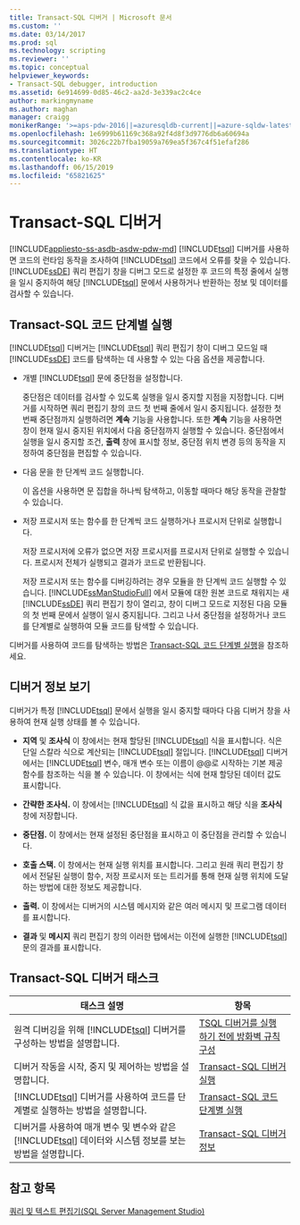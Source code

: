 ```yaml
---
title: Transact-SQL 디버거 | Microsoft 문서
ms.custom: ''
ms.date: 03/14/2017
ms.prod: sql
ms.technology: scripting
ms.reviewer: ''
ms.topic: conceptual
helpviewer_keywords:
- Transact-SQL debugger, introduction
ms.assetid: 6e914699-0d85-46c2-aa2d-3e339ac2c4ce
author: markingmyname
ms.author: maghan
manager: craigg
monikerRange: '>=aps-pdw-2016||=azuresqldb-current||=azure-sqldw-latest||>=sql-server-2016||=sqlallproducts-allversions||>=sql-server-linux-2017||=azuresqldb-mi-current'
ms.openlocfilehash: 1e6999b61169c368a92f4d8f3d9776db6a60694a
ms.sourcegitcommit: 3026c22b7fba19059a769ea5f367c4f51efaf286
ms.translationtype: HT
ms.contentlocale: ko-KR
ms.lasthandoff: 06/15/2019
ms.locfileid: "65821625"
---
```

# <a name="transact-sql-debugger"></a>Transact-SQL 디버거
[!INCLUDE[appliesto-ss-asdb-asdw-pdw-md](../../includes/appliesto-ss-asdb-asdw-pdw-md.md)]
  [!INCLUDE[tsql](../../includes/tsql-md.md)] 디버거를 사용하면 코드의 런타임 동작을 조사하여 [!INCLUDE[tsql](../../includes/tsql-md.md)] 코드에서 오류를 찾을 수 있습니다. [!INCLUDE[ssDE](../../includes/ssde-md.md)] 쿼리 편집기 창을 디버그 모드로 설정한 후 코드의 특정 줄에서 실행을 일시 중지하여 해당 [!INCLUDE[tsql](../../includes/tsql-md.md)] 문에서 사용하거나 반환하는 정보 및 데이터를 검사할 수 있습니다.  
  
## <a name="stepping-through-transact-sql-code"></a>Transact-SQL 코드 단계별 실행  
 [!INCLUDE[tsql](../../includes/tsql-md.md)] 디버거는 [!INCLUDE[tsql](../../includes/tsql-md.md)] 쿼리 편집기 창이 디버그 모드일 때 [!INCLUDE[ssDE](../../includes/ssde-md.md)] 코드를 탐색하는 데 사용할 수 있는 다음 옵션을 제공합니다.  
  
-   개별 [!INCLUDE[tsql](../../includes/tsql-md.md)] 문에 중단점을 설정합니다.  
  
     중단점은 데이터를 검사할 수 있도록 실행을 일시 중지할 지점을 지정합니다. 디버거를 시작하면 쿼리 편집기 창의 코드 첫 번째 줄에서 일시 중지됩니다. 설정한 첫 번째 중단점까지 실행하려면 **계속** 기능을 사용합니다. 또한 **계속** 기능을 사용하면 창이 현재 일시 중지된 위치에서 다음 중단점까지 실행할 수 있습니다. 중단점에서 실행을 일시 중지할 조건, **출력** 창에 표시할 정보, 중단점 위치 변경 등의 동작을 지정하여 중단점을 편집할 수 있습니다.  
  
-   다음 문을 한 단계씩 코드 실행합니다.  
  
     이 옵션을 사용하면 문 집합을 하나씩 탐색하고, 이동할 때마다 해당 동작을 관찰할 수 있습니다.  
  
-   저장 프로시저 또는 함수를 한 단계씩 코드 실행하거나 프로시저 단위로 실행합니다.  
  
     저장 프로시저에 오류가 없으면 저장 프로시저를 프로시저 단위로 실행할 수 있습니다. 프로시저 전체가 실행되고 결과가 코드로 반환됩니다.  
  
     저장 프로시저 또는 함수를 디버깅하려는 경우 모듈을 한 단계씩 코드 실행할 수 있습니다. [!INCLUDE[ssManStudioFull](../../includes/ssmanstudiofull-md.md)] 에서 모듈에 대한 원본 코드로 채워지는 새 [!INCLUDE[ssDE](../../includes/ssde-md.md)] 쿼리 편집기 창이 열리고, 창이 디버그 모드로 지정된 다음 모듈의 첫 번째 문에서 실행이 일시 중지됩니다. 그리고 나서 중단점을 설정하거나 코드를 단계별로 실행하여 모듈 코드를 탐색할 수 있습니다.  
  
 디버거를 사용하여 코드를 탐색하는 방법은 [Transact-SQL 코드 단계별 실행](../../relational-databases/scripting/step-through-transact-sql-code.md)을 참조하세요.  
  
## <a name="viewing-debugger-information"></a>디버거 정보 보기  
 디버거가 특정 [!INCLUDE[tsql](../../includes/tsql-md.md)] 문에서 실행을 일시 중지할 때마다 다음 디버거 창을 사용하여 현재 실행 상태를 볼 수 있습니다.  
  
-   **지역** 및 **조사식** 이 창에서는 현재 할당된 [!INCLUDE[tsql](../../includes/tsql-md.md)] 식을 표시합니다. 식은 단일 스칼라 식으로 계산되는 [!INCLUDE[tsql](../../includes/tsql-md.md)] 절입니다. [!INCLUDE[tsql](../../includes/tsql-md.md)] 디버거에서는 [!INCLUDE[tsql](../../includes/tsql-md.md)] 변수, 매개 변수 또는 이름이 @@로 시작하는 기본 제공 함수를 참조하는 식을 볼 수 있습니다. 이 창에서는 식에 현재 할당된 데이터 값도 표시합니다.  
  
-   **간략한 조사식.** 이 창에서는 [!INCLUDE[tsql](../../includes/tsql-md.md)] 식 값을 표시하고 해당 식을 **조사식** 창에 저장합니다.  
  
-   **중단점.** 이 창에서는 현재 설정된 중단점을 표시하고 이 중단점을 관리할 수 있습니다.  
  
-   **호출 스택.** 이 창에서는 현재 실행 위치를 표시합니다. 그리고 원래 쿼리 편집기 창에서 전달된 실행이 함수, 저장 프로시저 또는 트리거를 통해 현재 실행 위치에 도달하는 방법에 대한 정보도 제공합니다.  
  
-   **출력.** 이 창에서는 디버거의 시스템 메시지와 같은 여러 메시지 및 프로그램 데이터를 표시합니다.  
  
-   **결과** 및 **메시지** 쿼리 편집기 창의 이러한 탭에서는 이전에 실행한 [!INCLUDE[tsql](../../includes/tsql-md.md)] 문의 결과를 표시합니다.  
  
## <a name="transact-sql-debugger-tasks"></a>Transact-SQL 디버거 태스크  
  
|태스크 설명|항목|  
|----------------------|-----------|  
|원격 디버깅을 위해 [!INCLUDE[tsql](../../includes/tsql-md.md)] 디버거를 구성하는 방법을 설명합니다.|[TSQL 디버거를 실행 하기 전에 방화벽 규칙 구성](../../relational-databases/scripting/configure-firewall-rules-before-running-the-tsql-debugger.md)|  
|디버거 작동을 시작, 중지 및 제어하는 방법을 설명합니다.|[Transact-SQL 디버거 실행](../../relational-databases/scripting/run-the-transact-sql-debugger.md)|  
|[!INCLUDE[tsql](../../includes/tsql-md.md)] 디버거를 사용하여 코드를 단계별로 실행하는 방법을 설명합니다.|[Transact-SQL 코드 단계별 실행](../../relational-databases/scripting/step-through-transact-sql-code.md)|  
|디버거를 사용하여 매개 변수 및 변수와 같은 [!INCLUDE[tsql](../../includes/tsql-md.md)] 데이터와 시스템 정보를 보는 방법을 설명합니다.|[Transact-SQL 디버거 정보](../../relational-databases/scripting/transact-sql-debugger-information.md)|  
  
## <a name="see-also"></a>참고 항목  
 [쿼리 및 텍스트 편집기&#40;SQL Server Management Studio&#41;](../../relational-databases/scripting/query-and-text-editors-sql-server-management-studio.md)  
  
  
